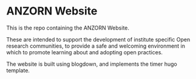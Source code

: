 
<!-- README.md is generated from README.Rmd. Please edit that file -->

# ANZORN Website

This is the repo containing the ANZORN Website.

These are intended to support the development of institute specific Open
research communities, to provide a safe and welcoming environment in
which to promote learning about and adopting open practices.

The website is built using blogdown, and implements the timer hugo
template.
